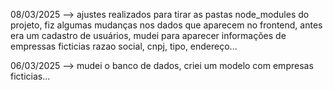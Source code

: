 
08/03/2025 --> ajustes realizados para tirar as pastas node_modules do projeto, 
    fiz algumas mudanças nos dados que aparecem no frontend, antes era um cadastro de usuários,
    mudei para aparecer informações de empressas ficticias razao social, cnpj, tipo, endereço...

06/03/2025 --> mudei o banco de dados, criei um modelo com empresas ficticias...
